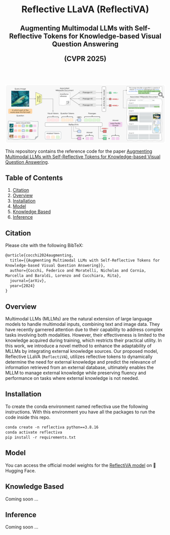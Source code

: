 
<div align="center">
  <h1>Reflective LLaVA (ReflectiVA)</h1>
  <h2>Augmenting Multimodal LLMs with Self-Reflective Tokens for Knowledge-based Visual Question Answering

  (CVPR 2025)
  </h2>
   
</div>

<br></br>
<p align="center">
  <img src="images/model.png" alt="reflectiva" width="820" />

</p> 

This repository contains the reference code for the paper [Augmenting Multimodal LLMs with Self-Reflective Tokens for Knowledge-based Visual Question Answering](https://arxiv.org/abs/2411.16863).

## Table of Contents

1. [Citation](#citation)
2. [Overview](#overview)
3. [Installation](#installation)
4. [Model](#model)
5. [Knowledge Based](#knowledge-based)
6. [Inference](#inference)

## Citation

Please cite with the following BibTeX:
```
@article{cocchi2024augmenting,
  title={{Augmenting Multimodal LLMs with Self-Reflective Tokens for Knowledge-based Visual Question Answering}},
  author={Cocchi, Federico and Moratelli, Nicholas and Cornia, Marcella and Baraldi, Lorenzo and Cucchiara, Rita},
  journal={arXiv},
  year={2024}
}
```

## Overview
Multimodal LLMs (MLLMs) are the natural extension of
large language models to handle multimodal inputs, combining text and image data. 
They have recently garnered attention due to their capability to address complex tasks involving both modalities. 
However, their effectiveness is limited to the knowledge acquired during training, which restricts their practical utility. 
In this work, we introduce a novel method to enhance the adaptability of MLLMs by integrating external knowledge sources. 
Our proposed model, Reflective LLaVA (```ReflectiVA```), utilizes reflective tokens to dynamically determine the need for external knowledge 
and predict the relevance of information retrieved from an external database, ultimately enables the MLLM to manage external knowledge 
while preserving fluency and performance on tasks where external knowledge is not needed.

## Installation
To create the conda environment named reflectiva use the following instructions.
With this environment you have all the packages to run the code inside this repo. 
```
conda create -n reflectiva python==3.8.16
conda activate reflectiva
pip install -r requirements.txt
```

## Model

You can access the official model weights for the [ReflectiVA model](https://huggingface.co/aimagelab/ReflectiVA) on 🤗 Hugging Face.

## Knowledge Based
Coming soon ...

## Inference
Coming soon ...
